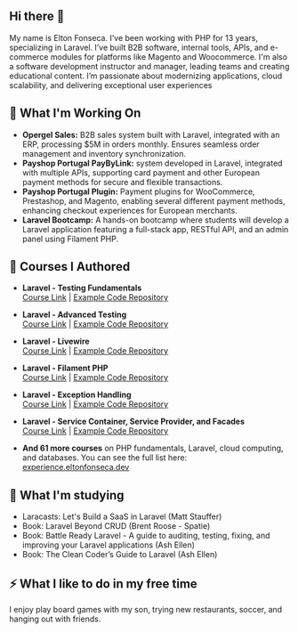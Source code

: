 ## Hi there 👋

My name is Elton Fonseca. I’ve been working with PHP for 13 years, specializing in Laravel. I’ve built B2B software, internal tools, APIs, and e-commerce modules for platforms like Magento and Woocommerce. I'm also a software development instructor and manager, leading teams and creating educational content. I’m passionate about modernizing applications, cloud scalability, and delivering exceptional user experiences

## 🔭 What I'm Working On
 - **Opergel Sales:** B2B sales system built with Laravel, integrated with an ERP, processing $5M in orders monthly. Ensures seamless order management and inventory synchronization.
 - **Payshop Portugal PayByLink:** system developed in Laravel, integrated with multiple APIs, supporting card payment and other European payment methods for secure and flexible transactions.
 - **Payshop Portugal Plugin:** Payment plugins for WooCommerce, Prestashop, and Magento, enabling several different payment methods, enhancing checkout experiences for European merchants.
- **Laravel Bootcamp:** A hands-on bootcamp where students will develop a Laravel application featuring a full-stack app, RESTful API, and an admin panel using Filament PHP.  


## 🚀 Courses I Authored 

- **Laravel - Testing Fundamentals**  
  [Course Link](https://www-treinaweb-com-br.translate.goog/curso/laravel-testes-fundamentos?_x_tr_sl=pt&_x_tr_tl=en&_x_tr_hl=pt-BR&_x_tr_pto=wapp) | [Example Code Repository](https://github.com/treinaweb/laravel-teste-fundamentos)  

- **Laravel - Advanced Testing**  
  [Course Link](https://www-treinaweb-com-br.translate.goog/curso/laravel-testes-avancado?_x_tr_sl=pt&_x_tr_tl=en&_x_tr_hl=pt-BR&_x_tr_pto=wapp) | [Example Code Repository](https://github.com/treinaweb/laravel-teste-avancados)  

- **Laravel - Livewire**  
  [Course Link](https://www-treinaweb-com-br.translate.goog/curso/laravel-criando-aplicacoes-dinamicas-com-livewire?_x_tr_sl=pt&_x_tr_tl=en&_x_tr_hl=pt-BR&_x_tr_pto=wapp) | [Example Code Repository](https://github.com/treinaweb/laravel-criando-aplicacoes-dinamicas-com-livewire)  

- **Laravel - Filament PHP**  
  [Course Link](https://www-treinaweb-com-br.translate.goog/curso/laravel-construindo-aplicacoes-com-filamentphp?_x_tr_sl=pt&_x_tr_tl=en&_x_tr_hl=pt-BR&_x_tr_pto=wapp) | [Example Code Repository](https://github.com/treinaweb/laravel-filament-php)  

- **Laravel - Exception Handling**  
  [Course Link](https://www-treinaweb-com-br.translate.goog/direto-ao-ponto/laravel-trabalhando-com-tratamento-de-excecoes?_x_tr_sl=pt&_x_tr_tl=en&_x_tr_hl=pt-BR&_x_tr_pto=wapp) | [Example Code Repository](https://github.com/treinaweb/laravel-exceptions)  

- **Laravel - Service Container, Service Provider, and Facades**  
  [Course Link](https://www-treinaweb-com-br.translate.goog/curso/laravel-service-container-service-provider-e-facades?_x_tr_sl=pt&_x_tr_tl=en&_x_tr_hl=pt-BR&_x_tr_pto=wapp) | [Example Code Repository](https://github.com/treinaweb/laravel-container-provider-facade)  

- **And 61 more courses** on PHP fundamentals, Laravel, cloud computing, and databases. You can see the full list here: [experience.eltonfonseca.dev](https://experience.eltonfonseca.dev/requests/10007)  

## 🌱 What I'm studying
 - Laracasts: Let's Build a SaaS in Laravel (Matt Stauffer)
 - Book: Laravel Beyond CRUD (Brent Roose - Spatie)
 - Book: Battle Ready Laravel - A guide to auditing, testing, fixing, and improving your Laravel applications (Ash Ellen)
 - Book: The Clean Coder’s Guide to Laravel (Ash Ellen)

## ⚡ What I like to do in my free time
I enjoy play board games with my son, trying new restaurants, soccer, and hanging out with friends.

